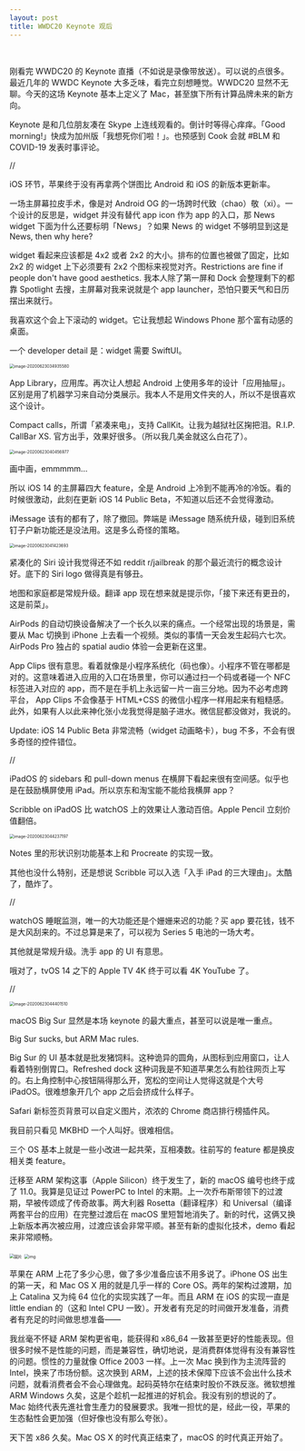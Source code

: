 ```yaml
---
layout: post
title: WWDC20 Keynote 观后
---
```


<br>

刚看完 WWDC20 的 Keynote 直播（不如说是录像带放送）。可以说的点很多。最近几年的 WWDC Keynote 大多乏味，看完立刻想睡觉。WWDC20 显然不无聊。今天的这场 Keynote 基本上定义了 Mac，甚至旗下所有计算品牌未来的新方向。

Keynote 是和几位朋友凑在 Skype 上连线观看的。倒计时等得心痒痒。「Good morning!」快成为加州版「我想死你们啦！」。也预感到 Cook 会就 #BLM 和 COVID-19 发表时事评论。

<!--excerpt-->



//

iOS 环节，苹果终于没有再拿两个饼图比 Android 和 iOS 的新版本更新率。

一场主屏幕拉皮手术，像是对 Android OG 的一场跨时代致（chao）敬（xi）。一个设计的反思是，widget 并没有替代 app icon 作为 app 的入口，那 News widget 下面为什么还要标明「News」？如果 News 的 widget 不够明显到这是 News, then why here?

widget 看起来应该都是 4x2 或者 2x2 的大小。排布的位置也被做了固定，比如 2x2 的 widget 上下必须要有 2x2 个图标来视觉对齐。Restrictions are fine if people don't have good aesthetics. 我本人除了第一屏和 Dock 会整理剩下的都靠 Spotlight 去搜，主屏幕对我来说就是个 app launcher，恐怕只要天气和日历摆出来就行。

我喜欢这个会上下滚动的 widget。它让我想起 Windows Phone 那个富有动感的桌面。

一个 developer detail 是：widget 需要 SwiftUI。

<img src="https://tva1.sinaimg.cn/large/007S8ZIlgy1gg1p1c8676j30mq0qkqjt.jpg" alt="image-20200623034935580" style="zoom:50%;" />



App Library，应用库。再次让人想起 Android 上使用多年的设计「应用抽屉」。区别是用了机器学习来自动分类展示。我本人不是用文件夹的人，所以不是很喜欢这个设计。

Compact calls，所谓「紧凑来电」，支持 CallKit。让我为越狱社区掬把泪。R.I.P. CallBar XS. 官方出手，效果好很多。（所以我几美金就这么白花了）。

<img src="https://tva1.sinaimg.cn/large/007S8ZIlgy1gg1ph9fk5aj30rc0n4n59.jpg" alt="image-20200623040456977" style="zoom:50%;" />

画中画，emmmmm...

所以 iOS 14 的主屏幕四大 feature，全是 Android 上冷到不能再冷的冷饭。看的时候很激动，此刻在更新 iOS 14 Public Beta，不知道以后还不会觉得激动。

iMessage 该有的都有了，除了撤回。弊端是 iMessage 随系统升级，碰到旧系统钉子户新功能还是没法用。这是多么奇怪的策略。

<img src="https://tva1.sinaimg.cn/large/007S8ZIlgy1gg1pr3drdxj31gv0u0ath.jpg" alt="image-20200623041423693" style="zoom:50%;" />

紧凑化的 Siri 设计我觉得还不如 reddit r/jailbreak 的那个最近流行的概念设计好。底下的 Siri logo 做得真是有够丑。 

地图和家庭都是常规升级。翻译 app 现在想来就是提示你，「接下来还有更丑的，这是前菜」。

AirPods 的自动切换设备解决了一个长久以来的痛点。一个经常出现的场景是，需要从 Mac 切换到 iPhone 上去看一个视频。类似的事情一天会发生起码六七次。AirPods Pro 独占的 spatial audio 体验一会更新在这里。

App Clips 很有意思。看着就像是小程序系统化（码也像）。小程序不管在哪都是对的。这意味着进入应用的入口在场景里，你可以通过扫一个码或者碰一个 NFC 标签进入对应的 app，而不是在手机上永远留一片一亩三分地。因为不必考虑跨平台， App Clips 不会像基于 HTML+CSS 的微信小程序一样用起来有粗糙感。此外，如果有人以此来神化张小龙我觉得是脑子进水。微信屁都没做对，我说的。

Update: iOS 14 Public Beta 非常流畅（widget 动画略卡），bug 不多，不会有很多奇怪的控件错位。

//

iPadOS 的 sidebars 和 pull-down menus 在横屏下看起来很有空间感。似乎也是在鼓励横屏使用 iPad。所以京东和淘宝能不能给我横屏 app？

Scribble on iPadOS 比 watchOS 上的效果让人激动百倍。Apple Pencil 立刻价值翻倍。

<img src="https://tva1.sinaimg.cn/large/007S8ZIlgy1gg1qkdennhj31100jwwho.jpg" alt="image-20200623044237197" style="zoom:50%;" />

Notes 里的形状识别功能基本上和 Procreate 的实现一致。

其他也没什么特别，还是想说 Scribble 可以入选「入手 iPad 的三大理由」。太酷了，酷炸了。

//

watchOS 睡眠监测，唯一的大功能还是个姗姗来迟的功能？买 app 要花钱，钱不是大风刮来的。不过总算是来了，可以视为 Series 5 电池的一场大考。

其他就是常规升级。洗手 app 的 UI 有意思。

哦对了，tvOS 14 之下的 Apple TV 4K 终于可以看 4K YouTube 了。

//

<img src="https://tva1.sinaimg.cn/large/007S8ZIlgy1gg1qmaqbe4j31h40u0u0y.jpg" alt="image-20200623044401510" style="zoom:50%;" />

macOS Big Sur 显然是本场 keynote 的最大重点，甚至可以说是唯一重点。

Big Sur sucks, but ARM Mac rules.

Big Sur 的 UI 基本就是批发猪饲料。这种诡异的圆角，从图标到应用窗口，让人看着特别倒胃口。Refreshed dock 这种词我是不知道苹果怎么有脸往网页上写的。右上角控制中心按钮隔得那么开，宽松的空间让人觉得这就是个大号 iPadOS。很难想象开几个 app 之后会挤成什么样子。

Safari 新标签页背景可以自定义图片，浓浓的 Chrome 商店排行榜插件风。

我目前只看见 MKBHD 一个人叫好。很难相信。

三个 OS 基本上就是一些小改进一起共荣，互相凑数。往前写的 feature 都是换皮相关类 feature。

迁移至 ARM 架构这事（Apple Silicon）终于发生了，新的 macOS 编号也终于成了 11.0。我算是见证过 PowerPC to Intel 的末期。上一次乔布斯带领下的过渡期，早被传颂成了传奇故事。两大利器 Rosetta（翻译程序）和 Universal（编译两套平台的应用）在完整过渡后在 macOS 里短暂地消失了。新的时代，这俩又换上新版本再次被应用，过渡应该会非常平顺。甚至有新的虚拟化技术，demo 看起来非常顺畅。

<img src="https://pbs.twimg.com/media/EbIzSw2VAAAhVPA?format=png&amp;name=medium" alt="圖片" style="zoom:50%;" />

<img src="https://cdn.vox-cdn.com/thumbor/EUysNWJwtSYQVx_VXTfuEl5MdCU=/0x0:1080x607/1200x0/filters:focal(0x0:1080x607):no_upscale()/cdn.vox-cdn.com/uploads/chorus_asset/file/20047265/oMSmxB7.png" alt="img" style="zoom:50%;" />

苹果在 ARM 上花了多少心思，做了多少准备应该不用多说了。iPhone OS 出生的第一天，和 Mac OS X 用的就是几乎一样的 Core OS。两年的架构过渡期，加上 Catalina 又为纯 64 位化的实现实践了一年。而且 ARM 在 iOS 的实现一直是 little endian 的（这和 Intel CPU 一致）。开发者有充足的时间做开发准备，消费者有充足的时间做思想准备——

我丝毫不怀疑 ARM 架构更省电，能获得和 x86_64 一致甚至更好的性能表现。但很多时候不是性能的问题，而是兼容性，确切地说，是消费群体觉得有没有兼容性的问题。惯性的力量就像 Office 2003 一样。上一次 Mac 换到作为主流阵营的 Intel，换来了市场份额。这次换到 ARM，上述的技术保障下应该不会出什么技术问题，就看消费者会不会心理做鬼。起码英特尔在结束时股价不跌反涨。微软想推 ARM Windows 久矣，这是个趁机一起推进的好机会。我没有别的想说的了。Mac 始终代表先進社會生產力的發展要求。我唯一担忧的是，经此一役，苹果的生态黏性会更加强（但好像也没有那么夸张）。

天下苦 x86 久矣。Mac OS X 的时代真正结束了，macOS 的时代真正开始了。